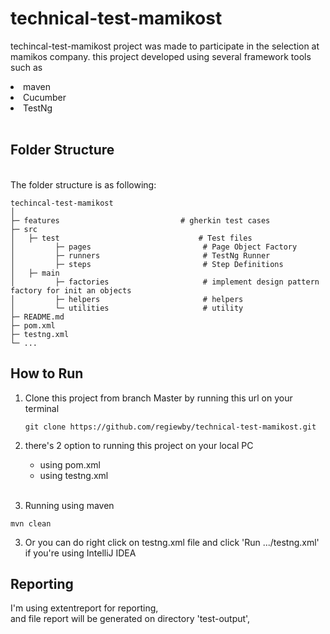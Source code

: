 # technical-test-mamikost
techincal-test-mamikost project was made to participate in the selection at mamikos company.
this project developed using several framework tools such as
<li> maven
<li> Cucumber 
<li> TestNg
<br> <br>

## Folder Structure
<br/>The folder structure is as following:

    techincal-test-mamikost
    │ 
    ├─ features                           # gherkin test cases 
    ├─ src
    │   ├─ test                               # Test files
    │         ├─ pages                         # Page Object Factory
    │         ├─ runners                       # TestNg Runner
    │         ├─ steps                         # Step Definitions
    │   ├─ main 
    │         ├─ factories                     # implement design pattern factory for init an objects
    │         ├─ helpers                       # helpers
    │         └─ utilities                     # utility
    ├─ README.md
    ├─ pom.xml
    ├─ testng.xml
    └─ ...   


## How to Run
1. Clone this project from branch Master by running this url on your terminal
    ````
   git clone https://github.com/regiewby/technical-test-mamikost.git    
    ````
2. there's 2 option to running this project on your local PC
   - using pom.xml
   - using testng.xml
    <br> <br>
     
3. Running using maven
````
mvn clean
````
3. Or you can do right click on testng.xml file and click 'Run .../testng.xml' if you're using IntelliJ IDEA

## Reporting
I'm using extentreport for reporting, <br>
and file report will be generated on directory 'test-output',
